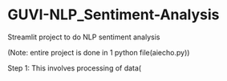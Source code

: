 # GUVI-NLP_Sentiment-Analysis

Streamlit project to do NLP sentiment analysis 

(Note: entire project is done in 1 python file(aiecho.py))

Step 1: This involves processing of data(
